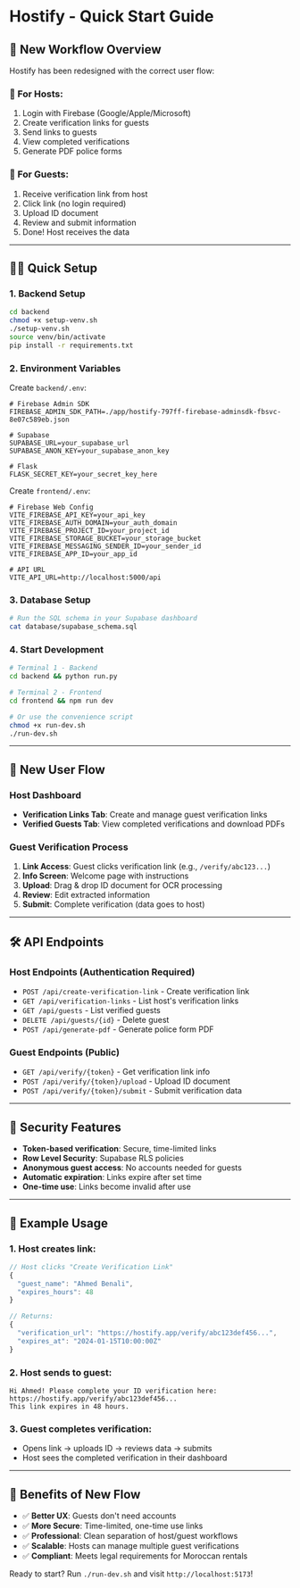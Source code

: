 # Hostify - Quick Start Guide

## 🚀 **New Workflow Overview**

Hostify has been redesigned with the correct user flow:

### **👤 For Hosts:**
1. Login with Firebase (Google/Apple/Microsoft)
2. Create verification links for guests
3. Send links to guests
4. View completed verifications
5. Generate PDF police forms

### **📱 For Guests:**
1. Receive verification link from host
2. Click link (no login required)
3. Upload ID document
4. Review and submit information
5. Done! Host receives the data

---

## 🏃‍♂️ **Quick Setup**

### 1. **Backend Setup**
```bash
cd backend
chmod +x setup-venv.sh
./setup-venv.sh
source venv/bin/activate
pip install -r requirements.txt
```

### 2. **Environment Variables**
Create `backend/.env`:
```env
# Firebase Admin SDK
FIREBASE_ADMIN_SDK_PATH=./app/hostify-797ff-firebase-adminsdk-fbsvc-8e07c589eb.json

# Supabase
SUPABASE_URL=your_supabase_url
SUPABASE_ANON_KEY=your_supabase_anon_key

# Flask
FLASK_SECRET_KEY=your_secret_key_here
```

Create `frontend/.env`:
```env
# Firebase Web Config
VITE_FIREBASE_API_KEY=your_api_key
VITE_FIREBASE_AUTH_DOMAIN=your_auth_domain
VITE_FIREBASE_PROJECT_ID=your_project_id
VITE_FIREBASE_STORAGE_BUCKET=your_storage_bucket
VITE_FIREBASE_MESSAGING_SENDER_ID=your_sender_id
VITE_FIREBASE_APP_ID=your_app_id

# API URL
VITE_API_URL=http://localhost:5000/api
```

### 3. **Database Setup**
```bash
# Run the SQL schema in your Supabase dashboard
cat database/supabase_schema.sql
```

### 4. **Start Development**
```bash
# Terminal 1 - Backend
cd backend && python run.py

# Terminal 2 - Frontend  
cd frontend && npm run dev

# Or use the convenience script
chmod +x run-dev.sh
./run-dev.sh
```

---

## 🔄 **New User Flow**

### **Host Dashboard**
- **Verification Links Tab**: Create and manage guest verification links
- **Verified Guests Tab**: View completed verifications and download PDFs

### **Guest Verification Process**
1. **Link Access**: Guest clicks verification link (e.g., `/verify/abc123...`)
2. **Info Screen**: Welcome page with instructions
3. **Upload**: Drag & drop ID document for OCR processing
4. **Review**: Edit extracted information
5. **Submit**: Complete verification (data goes to host)

---

## 🛠 **API Endpoints**

### **Host Endpoints** (Authentication Required)
- `POST /api/create-verification-link` - Create verification link
- `GET /api/verification-links` - List host's verification links
- `GET /api/guests` - List verified guests
- `DELETE /api/guests/{id}` - Delete guest
- `POST /api/generate-pdf` - Generate police form PDF

### **Guest Endpoints** (Public)
- `GET /api/verify/{token}` - Get verification link info
- `POST /api/verify/{token}/upload` - Upload ID document
- `POST /api/verify/{token}/submit` - Submit verification data

---

## 🔐 **Security Features**

- **Token-based verification**: Secure, time-limited links
- **Row Level Security**: Supabase RLS policies
- **Anonymous guest access**: No accounts needed for guests
- **Automatic expiration**: Links expire after set time
- **One-time use**: Links become invalid after use

---

## 📱 **Example Usage**

### **1. Host creates link:**
```javascript
// Host clicks "Create Verification Link"
{
  "guest_name": "Ahmed Benali",
  "expires_hours": 48
}

// Returns:
{
  "verification_url": "https://hostify.app/verify/abc123def456...",
  "expires_at": "2024-01-15T10:00:00Z"
}
```

### **2. Host sends to guest:**
```
Hi Ahmed! Please complete your ID verification here:
https://hostify.app/verify/abc123def456...
This link expires in 48 hours.
```

### **3. Guest completes verification:**
- Opens link → uploads ID → reviews data → submits
- Host sees the completed verification in their dashboard

---

## 🎯 **Benefits of New Flow**

- ✅ **Better UX**: Guests don't need accounts
- ✅ **More Secure**: Time-limited, one-time use links  
- ✅ **Professional**: Clean separation of host/guest workflows
- ✅ **Scalable**: Hosts can manage multiple guest verifications
- ✅ **Compliant**: Meets legal requirements for Moroccan rentals

Ready to start? Run `./run-dev.sh` and visit `http://localhost:5173`! 